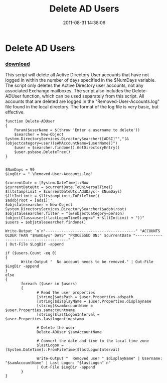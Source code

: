 ﻿---
pid:            2938
poster:         AlphaSun
title:          Delete AD Users
date:           2011-08-31 14:38:06
format:         posh
parent:         0
parent:         0

---

# Delete AD Users

### [download](2938.ps1)

This script will delete all Active Directory User accounts that have not logged in within the number of days specified in the $NumDays variable. The script only deletes the Active Directory user accounts, not any associated Exchange mailboxes. The script also includes the Delete-ADUser function, which can be used separately from this script. All accounts that are deleted are logged in the "Removed-User-Accounts.log" file found in the local directory. The format of the log file is very basic, but effective.

```posh
function Delete-ADUser
{
	Param($userName = $(throw 'Enter a username to delete'))
	$searcher = New-Object System.DirectoryServices.DirectorySearcher([ADSI]"","(&(objectcategory=user)(sAMAccountName=$userName))")
	$user = $searcher.findone().GetDirectoryEntry()
	$user.psbase.DeleteTree()
}


$NumDays = 90
$LogDir = ".\Removed-User-Accounts.log"

$currentDate = [System.DateTime]::Now
$currentDateUtc = $currentDate.ToUniversalTime()
$lltstamplimit = $currentDateUtc.AddDays(- $NumDays)
$lltIntLimit = $lltstampLimit.ToFileTime()
$adobjroot = [adsi]''
$objstalesearcher = New-Object System.DirectoryServices.DirectorySearcher($adobjroot)
$objstalesearcher.filter = "(&(objectCategory=person)(objectClass=user)(lastLogonTimeStamp<=" + $lltIntLimit + "))"
$users = $objstalesearcher.findone()

Write-Output `n`n"----------------------------------------" "ACCOUNTS OLDER THAN "$NumDays" DAYS" "PROCESSED ON:" $currentDate "----------------------------------------" `
| Out-File $LogDir -append

if ($users.Count -eq 0)
{
       Write-Output "  No account needs to be removed." | Out-File $LogDir -append
}
else
{
       foreach ($user in $users)
       {
              # Read the user properties
              [string]$adsPath = $user.Properties.adspath
              [string]$displayName = $user.Properties.displayname
              [string]$samAccountName = $user.Properties.samaccountname
              [string]$lastLogonInterval = $user.Properties.lastlogontimestamp
 
              # Delete the user
              Delete-ADUser $samAccountName
 
              # Convert the date and time to the local time zone
              $lastLogon = [System.DateTime]::FromFileTime($lastLogonInterval)
             
              Write-Output "  Removed user " $displayName" | Username: "$samAccountName" | Last Logon: "$lastLogon"`n" `
			  | Out-File $LogDir -append
       }
}

```
